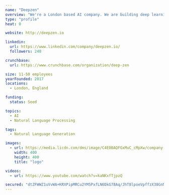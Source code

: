 ```yaml
---
name: "Deepzen"
overview: "We're a London based AI company. We are building deep learning based text understanding and speech synthesis systems to provide unified highly scaleable solutions for organisations and individuals."
type: "profile"
heat: 0

website: http://deepzen.io

linkedin:
  url: https://www.linkedin.com/company/deepzen.io/
  followers: 248

crunchbase:
  url: https://www.crunchbase.com/organization/deep-zen

size: 11-50 employees
yearFounded: 2017
locations:
  - London, England

funding:
  status: Seed

topics:
  - AI
  - Natural Language Processing

tags:
  - Natural Language Generation

images:
  - url: https://media.licdn.com/dms/image/C4E0BAQFGxMuC_cMpXw/company-logo_400_400/0?e=1582761600&v=beta&t=Er-JI8ve87s2N2sXOYvNZrZ1SfxHiwmfVx66SeryKhY
    width: 400
    height: 400
    title: "logo"

videos:
  - url: https://www.youtube.com/watch?v=kaNKxfTjpzQ

secured: "dtZFWWZ1uVvWA+KRXPipMRCu2YM5PxfLN6DkG78Aq/JhT8lpoeVpffzX38GnNC7BJQgiwv8LsUtqTQ3xIPBFiBbM5ARnYg01kuTRubuD2b3l9ac6u3UgjRTkR0GU9C4e4zNccQJtm99HRj6d6fiKWlOIC1Vi5k9ruYKD3AT8a2aOenharK+vKF/ytSjiA84ZsQah+bWqugYzqhwON2sbIKHXwLHDS0XDVmisons1MthiN/Ase7fcplvRNw8SU7Ic9qwMq8tr0lL8+m33HE1oBw==;+P/uKYiy+bhXBxAcnwEuSg=="
---
```


